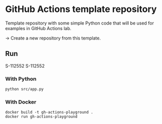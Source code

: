 # GitHub Actions template repository
Template repository with some simple Python code that will be used for examples in GitHub Actions lab.

&#8594; Create a new repository from this template.
## Run
 
S-112552 S-112552

### With Python
```1
python src/app.py
```
### With Docker
```
docker build -t gh-actions-playground .
docker run gh-actions-playground
```

